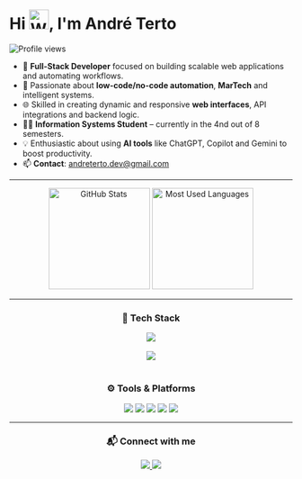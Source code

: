 <h1 align="left">Hi <img src="https://raw.githubusercontent.com/Tarikul-Islam-Anik/Animated-Fluent-Emojis/master/Emojis/Hand%20gestures/Waving%20Hand%20Light%20Skin%20Tone.png" alt="Waving Hand Light Skin Tone" width="35" height="35" />, I'm André Terto</h1>

<p align="left">
  <img src="https://komarev.com/ghpvc/?username=andreterto-dev&color=blueviolet&style=for-the-badge" alt="Profile views" />
</p>

- 🚀 **Full-Stack Developer** focused on building scalable web applications and automating workflows.
- 🧠 Passionate about **low-code/no-code automation**, **MarTech** and intelligent systems.
- 🌐 Skilled in creating dynamic and responsive **web interfaces**, API integrations and backend logic.
- 🧑‍🎓 **Information Systems Student** – currently in the 4nd out of 8 semesters.
- 💡 Enthusiastic about using **AI tools** like ChatGPT, Copilot and Gemini to boost productivity.
- 📫 **Contact**: andreterto.dev@gmail.com

---

<p align="center">
  <img height="180rem" alt="GitHub Stats" src="https://github-readme-stats.vercel.app/api?username=AndreTerto-dev&show_icons=true&theme=dark&bg_color=0d1117&border_radius=15&border_color=0d1117&count_private=true&rank_icon=github"/>
  <img height="180rem" alt="Most Used Languages" src="https://github-readme-stats.vercel.app/api/top-langs/?username=AndreTerto-dev&langs_count=5&layout=compact&theme=dark&bg_color=0d1117&border_radius=15&border_color=0d1117"/>
</p>

---

<div align="center">
  <h3>🧰 Tech Stack</h3>

  <img src="https://skillicons.dev/icons?i=php,laravel,git,postman,docker,postgresql,mysql&perline=15" />
  <br><br>
  <img src="https://skillicons.dev/icons?i=javascript,html,css,react,typescript,nextjs,figma&perline=15" />
  <br><br>
</div>

<h3 align="center">⚙️ Tools & Platforms</h3>
<p align="center">
  <img src="https://img.shields.io/badge/n8n-ef6837?style=for-the-badge&logo=n8n&logoColor=white" />
  <img src="https://img.shields.io/badge/Make.com-2F80ED?style=for-the-badge&logo=make&logoColor=white" />
  <img src="https://img.shields.io/badge/Zapier-FF4A00?style=for-the-badge&logo=zapier&logoColor=white" />
  <img src="https://img.shields.io/badge/OpenAI-412991?style=for-the-badge&logo=openai&logoColor=white" />
  <img src="https://img.shields.io/badge/Pluga.io-000000?style=for-the-badge&logo=pluga&logoColor=white" />
</p>

---

<div align="center">
  <h3>📬 Connect with me</h3>
  <a href="https://www.linkedin.com/in/andretertodev/" target="_blank">
    <img src="https://img.shields.io/badge/LinkedIn-0A66C2?style=for-the-badge&logo=linkedin&logoColor=white" />
  </a>
  <a href="mailto:andreterto.dev@gmail.com">
    <img src="https://img.shields.io/badge/Gmail-D14836?style=for-the-badge&logo=gmail&logoColor=white" />
  </a>
</div>
